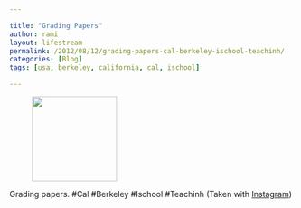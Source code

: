 ```yaml
---

title: "Grading Papers" 
author: rami
layout: lifestream 
permalink: /2012/08/12/grading-papers-cal-berkeley-ischool-teachinh/
categories: [Blog]
tags: [usa, berkeley, california, cal, ischool]

---
```


<div id='gallery-11' class='gallery galleryid-2006 gallery-columns-3 gallery-size-thumbnail'>
  <figure class='gallery-item'> 
  
  <div class='gallery-icon landscape'>
    <a href='http://139.59.20.41/2012/08/12/grading-papers-cal-berkeley-ischool-teachinh/attachment/2007/'><img width="150" height="150" src="http://139.59.20.41/wp-content/uploads/2012/08/tumblr_m8met0YBqc1qb4qlko1_1280-150x150.jpg" class="attachment-thumbnail size-thumbnail" alt="" srcset="http://139.59.20.41/wp-content/uploads/2012/08/tumblr_m8met0YBqc1qb4qlko1_1280-150x150.jpg 150w, http://139.59.20.41/wp-content/uploads/2012/08/tumblr_m8met0YBqc1qb4qlko1_1280-300x300.jpg 300w, http://139.59.20.41/wp-content/uploads/2012/08/tumblr_m8met0YBqc1qb4qlko1_1280-100x100.jpg 100w, http://139.59.20.41/wp-content/uploads/2012/08/tumblr_m8met0YBqc1qb4qlko1_1280.jpg 612w" sizes="100vw" /></a>
  </div></figure>
</div>

Grading papers. #Cal #Berkeley #Ischool #Teachinh (Taken with [Instagram](http://instagram.com))
